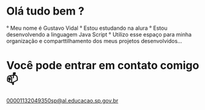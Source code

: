# Olá tudo bem ?
° Meu nome é Gustavo Vidal
° Estou estudando na alura
° Estou desenvolvendo a linguagem Java Script
° Utilizo esse espaço para minha organização e comparttilhamento dos meus projetos desenvolvidos...
# Você pode entrar em contato comigo 📫
00001132049350sp@al.educacao.sp.gov.br
